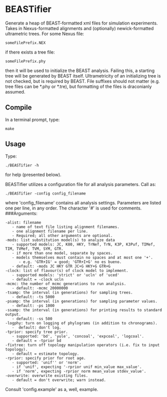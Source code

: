 BEASTifier
====================
Generate a heap of BEAST-formatted xml files for simulation experiments. Takes in Nexus-formatted alignments and (optionally) newick-formatted ultrametric trees. For some Nexus file:

	someFilePrefix.NEX
if there exists a tree file:

	someFilePrefix.phy
then it will be used to initialize the BEAST analysis. Failing this, a starting tree will be generated by BEAST itself. Ultrametricity of an initializing tree is not checked, but is required by BEAST. File suffixes should not matter (e.g. tree files can be *.phy or *.tre), but formatting of the files is draconianly assumed.

Compile
---------------

In a  terminal prompt, type:

	make
Usage
---------------

Type:

	./BEASTifier -h

for help (presented below).

BEASTifier utilizes a configuration file for all analysis parameters. Call as:

	./BEASTifier -config config_filename

where 'config_filename' contains all analysis settings. Parameters are listed one per line, in any order. The character '#' is used for comments.
###Arguments:

	-alist: filename
	   - name of text file listing alignment filenames.
	   - one alignment filename per line.
	   - Required; all other arguments are optional.
	-mods: list substitution model(s) to analyze data
	   - supported models: JC, K80, HKY, TrNef, TrN, K3P, K3Puf, TIMef, TIM, TVMef, TVM, SYM, GTR.
	   - if more than one model, separate by spaces.
	   - models themselves must contain no spaces and at most one '+'.
	      - e.g. 'GTR+IG' = good; 'GTR+I+G' no es bueno.
	   - default: -mods JC HKY GTR JC+G HKY+G GTR+G
	-clock: list of flavour(s) of clock model to implement.
	   - supported models: 'strict' or 'ucln' of 'uced'
	   - default = -clock ucln
	-mcmc: the number of mcmc generations to run analysis.
	   - default: -mcmc 20000000
	-tsamp: the interval (in generations) for sampling trees.
	   - default: -ts 5000
	-psamp: the interval (in generations) for sampling parameter values.
	   - default: -ps 1000
	-ssamp: the interval (in generations) for printing results to standard output.
	   - default: -ss 500
	-logphy: turn on logging of phylograms (in addition to chronograms).
	   -  default: don't log.
	-tprior: specify tree prior.
	   - supported: 'bd', 'yule', 'concoal', 'expcoal', 'logcoal'.
	   - default = -tprior bd
	-fixtree: turn off topology manipulation operators (i.e. fix to input topology).
	   - default = estimate topology.
	-rprior: specify prior for root age.
	   - supported: 'unif'' or 'norm'.
	   - if 'unif', expecting '-rprior unif min_value max_value'.
	   - if 'norm', expecting -rprior norm mean_value stdev_value'.
	-overwrite: overwrite existing files.
	   - default = don't overwrite; warn instead.

Consult 'config.example' as a, well, example.